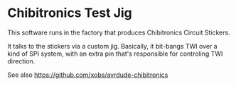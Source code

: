 Chibitronics Test Jig
=====================

This software runs in the factory that produces Chibitronics Circuit Stickers.

It talks to the stickers via a custom jig.  Basically, it bit-bangs TWI over a
kind of SPI system, with an extra pin that's responsible for controling TWI direction.

See also https://github.com/xobs/avrdude-chibitronics
